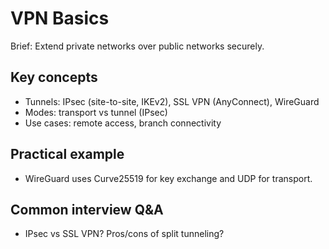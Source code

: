 # VPN Basics

Brief: Extend private networks over public networks securely.

## Key concepts
- Tunnels: IPsec (site-to-site, IKEv2), SSL VPN (AnyConnect), WireGuard
- Modes: transport vs tunnel (IPsec)
- Use cases: remote access, branch connectivity

## Practical example
- WireGuard uses Curve25519 for key exchange and UDP for transport.

## Common interview Q&A
- IPsec vs SSL VPN? Pros/cons of split tunneling?
